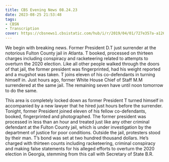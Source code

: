 ```yaml
---
title: CBS Evening News 08.24.23
date: 2023-08-25 21:53:48
tags:
- CBSN
- Transcription
cover: https://cbsnews1.cbsistatic.com/hub/i/r/2019/04/01/727e357a-a126-4138-a2c5-4d3222669d57/thumbnail/640x360/3ff2761028dc5c65cc4f07acd54bcd5c/cbsn2-logo-1920x1080.jpg
---
```

We begin with breaking news. Former President D.T just surrender at the notorious Fulton County jail in Atlanta. T booked, processed on thirteen charges including conspiracy and racketeering related to attempts to overturn the 2020 election. Like all other people walked through the doors of that jail, the former president was fingerprinted, had his weight reported and a mugshot was taken. T joins eleven of his co-defendants in turning himself in. Just hours ago, former White House Chief of Staff M.M surrendered at the same jail. The remaining seven have until noon tomorrow to do the same. 

This area is completely locked down as former President T turned himself in accompanied by a new lawyer that he hired just hours before the surrender. Tonight, former President joined eleven of his fellow co-defendants, booked, fingerprinted and photographed. The former president was processed in less than an hour and treated just like any other criminal defendant at the Fulton County jail, which is under investigation by the department of justice for poor conditions. Outside the jail, protesters stood by their man. T’s bond was set at two hundred thousand dollars. He’s charged with thirteen counts including racketeering, criminal conspiracy and making false statements for his alleged efforts to overturn the 2020 election in Georgia, stemming from this call with Secretary of State B.R.
